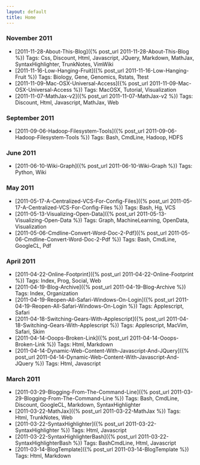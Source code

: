 ```yaml
---
layout: default
title: Home
---
```



### November 2011

 * [2011-11-28-About-This-Blog]({% post_url 2011-11-28-About-This-Blog %})
   Tags: Css, Discount, Html, Javascript, JQuery, Markdown, MathJax, SyntaxHighlighter, TrunkNotes, VimWiki
 * [2011-11-16-Low-Hanging-Fruit]({% post_url 2011-11-16-Low-Hanging-Fruit %})
   Tags: Biology, Gene, Genomics, Rstats, Ttest
 * [2011-11-09-Mac-OSX-Universal-Access]({% post_url 2011-11-09-Mac-OSX-Universal-Access %})
   Tags: MacOSX, Tutorial, Visualization
 * [2011-11-07-MathJax-v2]({% post_url 2011-11-07-MathJax-v2 %})
   Tags: Discount, Html, Javascript, MathJax, Web

### September 2011

 * [2011-09-06-Hadoop-Filesystem-Tools]({% post_url 2011-09-06-Hadoop-Filesystem-Tools %})
   Tags: Bash, CmdLine, Hadoop, HDFS

### June 2011

 * [2011-06-10-Wiki-Graph]({% post_url 2011-06-10-Wiki-Graph %})
   Tags: Python, Wiki

### May 2011

 * [2011-05-17-A-Centralized-VCS-For-Config-Files]({% post_url 2011-05-17-A-Centralized-VCS-For-Config-Files %})
   Tags: Bash, Hg, VCS
 * [2011-05-13-Visualizing-Open-Data]({% post_url 2011-05-13-Visualizing-Open-Data %})
   Tags: Graph, MachineLearning, OpenData, Visualization
 * [2011-05-06-Cmdline-Convert-Word-Doc-2-Pdf]({% post_url 2011-05-06-Cmdline-Convert-Word-Doc-2-Pdf %})
   Tags: Bash, CmdLine, GoogleCL, Pdf

### April 2011

 * [2011-04-22-Online-Footprint]({% post_url 2011-04-22-Online-Footprint %})
   Tags: Index, Prog, Social, Web
 * [2011-04-19-Blog-Archive]({% post_url 2011-04-19-Blog-Archive %})
   Tags: Index, Organization
 * [2011-04-19-Reopen-All-Safari-Windows-On-Login]({% post_url 2011-04-19-Reopen-All-Safari-Windows-On-Login %})
   Tags: Applescript, Safari
 * [2011-04-18-Switching-Gears-With-Applescript]({% post_url 2011-04-18-Switching-Gears-With-Applescript %})
   Tags: Applescript, MacVim, Safari, Skim
 * [2011-04-14-Ooops-Broken-Link]({% post_url 2011-04-14-Ooops-Broken-Link %})
   Tags: Html, Markdown
 * [2011-04-14-Dynamic-Web-Content-With-Javascript-And-JQuery]({% post_url 2011-04-14-Dynamic-Web-Content-With-Javascript-And-JQuery %})
   Tags: Html, Javascript

### March 2011

 * [2011-03-29-Blogging-From-The-Command-Line]({% post_url 2011-03-29-Blogging-From-The-Command-Line %})
   Tags: Bash, CmdLine, Discount, GoogleCL, Markdown, SyntaxHighlighter
 * [2011-03-22-MathJax]({% post_url 2011-03-22-MathJax %})
   Tags: Html, TrunkNotes, Web
 * [2011-03-22-SyntaxHighlighter]({% post_url 2011-03-22-SyntaxHighlighter %})
   Tags: Html, Javascript
 * [2011-03-22-SyntaxHighlighterBash]({% post_url 2011-03-22-SyntaxHighlighterBash %})
   Tags: BashCmdLine, Html, Javascript
 * [2011-03-14-BlogTemplate]({% post_url 2011-03-14-BlogTemplate %})
   Tags: Html, Markdown

